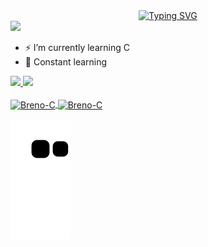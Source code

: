 <div align="center">
<a href="https://git.io/typing-svg"><img src="https://readme-typing-svg.demolab.com?font=Fira+Code&weight=600&size=25&duration=4000&pause=1000&color=e7f216&center=true&vCenter=true&width=435&lines=Hi!+My+name+is+Breno!;Welcome." alt="Typing SVG" /></a>
</div>
<div>
    <a href="https://www.instagram.com/brenno.oliver" target="_blank"> <img src="https://img.shields.io/badge/-Instagram-%23E4405F?style=for-the-badge&logo=instagram&logoColor=white" target="_blank"></a>
  </div>

- ⚡ I’m currently learning C
- 🚀 Constant learning
<div>
  <a href="https://github.com/brenimcode">
  <img height="160em" src="https://github-readme-stats.vercel.app/api?username=brenimcode&show_icons=true&theme=highcontrast&include_all_comits=true&count_private=true"/>
    
  <img height="160em" src="https://github-readme-stats.vercel.app/api/top-langs/?username=brenimcode&layout=compact&langs_count=16&theme=highcontrast" />
</div>
    <div style="display: inline_block"><br>
    <img align="center" alt="Breno-C" height="40" width="50" src="https://cdn.jsdelivr.net/gh/devicons/devicon/icons/c/c-original.svg" />
     <img align="center" alt="Breno-C" height="40" width="50" src="https://cdn.jsdelivr.net/gh/devicons/devicon/icons/cplusplus/cplusplus-original.svg" />
<!--

    <img align="center" alt="Breno-JS" height="40" width="50" src="https://raw.githubusercontent.com/devicons/devicon/1119b9f84c0290e0f0b38982099a2bd027a48bf1/icons/javascript/javascript-original.svg" />
    -->
 
  <!--
  <img align="center" alt="Breno-HTML" height="40" width="50"    src="https://raw.githubusercontent.com/devicons/devicon/1119b9f84c0290e0f0b38982099a2bd027a48bf1/icons/html5/html5-original.svg" />
  <img align="center" alt="Breno-CSS" height="40" width="50" src="https://raw.githubusercontent.com/devicons/devicon/1119b9f84c0290e0f0b38982099a2bd027a48bf1/icons/css3/css3-original.svg" />
  -->
  
 
          
  ![snake gif](https://github.com/brenimcode/brenimcode/blob/output/github-contribution-grid-snake.svg)
